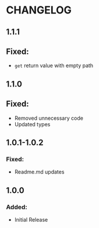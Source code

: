 # CHANGELOG

## 1.1.1

## Fixed:

- `get` return value with empty path

## 1.1.0

## Fixed:

- Removed unnecessary code
- Updated types

## 1.0.1-1.0.2

### Fixed:

- Readme.md updates

## 1.0.0

### Added:

- Initial Release

